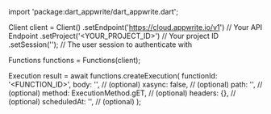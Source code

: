 import 'package:dart_appwrite/dart_appwrite.dart';

Client client = Client()
    .setEndpoint('https://cloud.appwrite.io/v1') // Your API Endpoint
    .setProject('&lt;YOUR_PROJECT_ID&gt;') // Your project ID
    .setSession(''); // The user session to authenticate with

Functions functions = Functions(client);

Execution result = await functions.createExecution(
    functionId: '<FUNCTION_ID>',
    body: '<BODY>', // (optional)
    xasync: false, // (optional)
    path: '<PATH>', // (optional)
    method: ExecutionMethod.gET, // (optional)
    headers: {}, // (optional)
    scheduledAt: '', // (optional)
);
